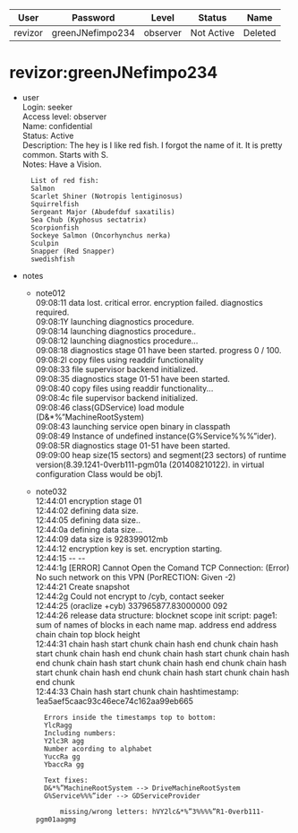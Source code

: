 | User         | Password                          | Level    | Status     | Name          |  
|--------------|-----------------------------------|----------|------------|---------------|    
| revizor      | greenJNefimpo234                  | observer | Not Active | Deleted       | 

# revizor:greenJNefimpo234  
* user  
	Login: seeker  <br>
	Access level: observer <br>
        Name: confidential <br>
	Status: Active  <br>
	Description: The hey is I like red fish. I forgot the name of it. It is pretty common. Starts with S.  <br>
	Notes: Have a Vision.  <br>

		List of red fish:
  		Salmon
		Scarlet Shiner (Notropis lentiginosus)
		Squirrelfish
		Sergeant Major (Abudefduf saxatilis)
		Sea Chub (Kyphosus sectatrix)
		Scorpionfish
		Sockeye Salmon (Oncorhynchus nerka)
  		Sculpin
  		Snapper (Red Snapper)
		swedishfish
 	  
* notes  
	*  note012  
 		09:08:11 data lost. critical error. encryption failed. diagnostics required.  <br>
		09:08:1Y launching diagnostics procedure.  <br>
		09:08:14 launching diagnostics procedure..  <br>
		09:08:12 launching diagnostics procedure...  <br>
		09:08:18 diagnostics stage 01 have been started. progress 0 / 100.  <br>
		09:08:2l copy files using readdir functionality  <br>
		09:08:33 file supervisor backend initialized.  <br>
		09:08:35 diagnostics stage 01-51 have been started.  <br>
		09:08:40 copy files using readdir functionality...  <br>
		09:08:4c file supervisor backend initialized.  <br>
		09:08:46 class(GDService) load module (D&*%”MachineRootSystem)  <br>
		09:08:43 launching service open binary in classpath  <br>
		09:08:49 Instance of undefined instance(G%Service%%%”ider).  <br>
		09:08:5R diagnostics stage 01-51 have been started.  <br>
		09:09:00 heap size(15 sectors) and segment(23 sectors) of runtime version(8.39.1241-0verb111-pgm01a (201408210122). in virtual configuration Class would be obj1.  <br>
  			 
	* note032  
       		12:44:01 encryption stage 01  <br>
		12:44:02 defining data size.  <br>
		12:44:05 defining data size..  <br>
		12:44:0a defining data size...  <br>
		12:44:09 data size is 928399012mb  <br>
		12:44:12 encryption key is set. encryption starting.  <br>
		12:44:15 -- --  <br>
		12:44:1g \[ERROR\] Cannot Open the Comand TCP Connection: (Error) No such network on this VPN (PorRECTION: Given -2)  <br>
		12:44:21 Create snapshot  <br>
		12:44:2g Could not encrypt to /cyb, contact seeker  <br>
		12:44:25 (oraclize +cyb) 337965877.83000000 092  <br>
		12:44:26 release data structure: blocknet scope init script: page1: sum of names of blocks in each name map. address end address chain chain top block height  <br>
		12:44:31 chain hash start chunk chain hash end chunk chain hash start chunk chain hash end chunk chain hash start chunk chain hash end chunk chain hash start chunk chain hash end chunk chain hash start chunk chain hash end chunk chain hash start chunk chain hash end chunk  <br>
		12:44:33 Chain hash start chunk chain hashtimestamp: 1ea5aef5caac93c46ece74c162aa99eb665  <br>

  			Errors inside the timestamps top to bottom:
   			YlcRagg
   			Including numbers:
			Y2lc3R agg
   			Number acording to alphabet
   			YuccRa gg
   			YbaccRa gg

			Text fixes:
   			D&*%”MachineRootSystem --> DriveMachineRootSystem
   			G%Service%%%”ider --> GDServiceProvider

      			missing/wrong letters: hVY2lc&*%”3%%%%”R1-0verb111-pgm01aagmg
